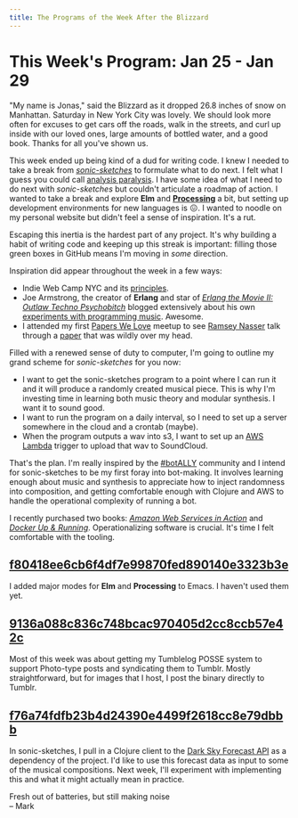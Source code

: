 ```yaml
---
title: The Programs of the Week After the Blizzard
---
```


This Week's Program: Jan 25 - Jan 29
====================================

"My name is Jonas," said the Blizzard as it dropped 26.8 inches of
snow on Manhattan. Saturday in New York City was lovely. We should
look more often for excuses to get cars off the roads, walk in the
streets, and curl up inside with our loved ones, large amounts of
bottled water, and a good book. Thanks for all you've shown us.

This week ended up being kind of a dud for writing code. I knew I
needed to take a break from
[*sonic-sketches*](https://github.com/mwunsch/sonic-sketches) to
formulate what to do next. I felt what I guess you could call
[analysis paralysis][analysis-paralysis]. I have some idea of what I
need to do next with *sonic-sketches* but couldn't articulate a
roadmap of action. I wanted to take a break and explore **Elm** and
[**Processing**](https://processing.org/) a bit, but setting up
development environments for new languages is 😖. I wanted to noodle on
my personal website but didn't feel a sense of inspiration. It's a
rut.

Escaping this inertia is the hardest part of any project. It's why
building a habit of writing code and keeping up this streak is
important: filling those green boxes in GitHub means I'm moving in
*some* direction.

Inspiration did appear throughout the week in a few ways:

+ Indie Web Camp NYC and its
  [principles](http://indiewebcamp.com/Principles).
+ Joe Armstrong, the creator of **Erlang** and star of [*Erlang the
  Movie II: Outlaw Techno Psychobitch*][erlang-the-movie] blogged
  extensively about his own
  [experiments with programming music][joearms]. Awesome.
+ I attended my first [Papers We Love](http://paperswelove.org/)
  meetup to see [Ramsey Nasser](https://twitter.com/ra) talk through a
  [paper][pushpullplusplus] that was wildly over my head.

Filled with a renewed sense of duty to computer, I'm going to outline
my grand scheme for *sonic-sketches* for you now:

+ I want to get the sonic-sketches program to a point where I can run
  it and it will produce a randomly created musical piece. This is why
  I'm investing time in learning both music theory and modular
  synthesis. I want it to sound good.
+ I want to run the program on a daily interval, so I need to set up a
  server somewhere in the cloud and a crontab (maybe).
+ When the program outputs a wav into s3, I want to set up an [AWS
  Lambda](http://aws.amazon.com/lambda) trigger to upload that wav to
  SoundCloud.

That's the plan. I'm really inspired by the
[#botALLY](https://twitter.com/hashtag/botally) community and I intend
for sonic-sketches to be my first foray into bot-making. It involves
learning enough about music and synthesis to appreciate how to inject
randomness into composition, and getting comfortable enough with
Clojure and AWS to handle the operational complexity of running a bot.

I recently purchased two books:
[*Amazon Web Services in Action*][aws-in-action] and
[*Docker Up & Running*][docker-up-running]. Operationalizing software
is crucial. It's time I felt comfortable with the tooling.

## [f80418ee6cb6f4df7e99870fed890140e3323b3e][emacs-modes]

I added major modes for **Elm** and **Processing** to Emacs. I haven't
used them yet.

## [9136a088c836c748bcac970405d2cc8ccb57e42c][photo-posts]

Most of this week was about getting my Tumblelog POSSE system to
support Photo-type posts and syndicating them to Tumblr. Mostly
straightforward, but for images that I host, I post the binary
directly to Tumblr.

## [f76a74fdfb23b4d24390e4499f2618cc8e79dbbb][forecast-api]

In sonic-sketches, I pull in a Clojure client to the
[Dark Sky Forecast API](https://developer.forecast.io/) as a
dependency of the project. I'd like to use this forecast data as input
to some of the musical compositions. Next week, I'll experiment with
implementing this and what it might actually mean in practice.

Fresh out of batteries, but still making noise<br />
– Mark

[analysis-paralysis]: https://en.wikipedia.org/wiki/Analysis_paralysis

[erlang-the-movie]: http://www.gar1t.com/blog/erlang-the-movie-ii-the-sequel.html

[joearms]: http://joearms.github.io/2016/01/27/Controlling-Live-Music.html

[pushpullplusplus]: http://peterwonka.net/Publications/pdfs/2014.SG.Lipp.PushPull.pdf

[aws-in-action]: https://www.manning.com/books/amazon-web-services-in-action

[docker-up-running]: http://shop.oreilly.com/product/0636920036142.do

[emacs-modes]: https://github.com/mwunsch/emacs.d/commit/f80418ee6cb6f4df7e99870fed890140e3323b3e

[photo-posts]: https://github.com/mwunsch/mwunsch.github.io/commit/9136a088c836c748bcac970405d2cc8ccb57e42c

[forecast-api]: https://github.com/mwunsch/sonic-sketches/commit/f76a74fdfb23b4d24390e4499f2618cc8e79dbbb

